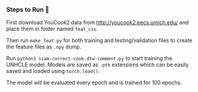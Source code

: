### Steps to Run 👋

First download YouCook2 data from http://youcook2.eecs.umich.edu/ and place them in folder named `feat_csv`.

Then run `make_feat.py` for both training and testing/validation files to create the feature files as `.npy` dump.

Run `python3 siam-correct-cook-dtw-comment.py` to start training the UNHCLE model. Models are saved as `.pth` extensions which can be easily saved and loaded using `torch.load()`.

The model will be evaluated every epoch and is trained for 100 epochs.
